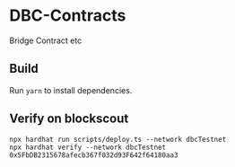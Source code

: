 # DBC-Contracts
Bridge Contract etc

## Build

Run `yarn` to install dependencies.

## Verify on blockscout
```
npx hardhat run scripts/deploy.ts --network dbcTestnet
npx hardhat verify --network dbcTestnet 0x5FbDB2315678afecb367f032d93F642f64180aa3
```
